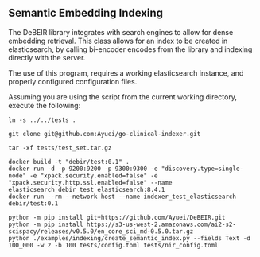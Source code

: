 ## Semantic Embedding Indexing

The DeBEIR library integrates with search engines to allow for dense embedding retrieval.
This class allows for an index to be created in elasticsearch, by calling bi-encoder encodes from the library and
indexing directly with the server.

The use of this program, requires a working elasticsearch instance, and properly configured configuration files.

Assuming you are using the script from the current working directory, execute the following:

```
ln -s ../../tests . 

git clone git@github.com:Ayuei/go-clinical-indexer.git

tar -xf tests/test_set.tar.gz

docker build -t "debir/test:0.1" .
docker run -d -p 9200:9200 -p 9300:9300 -e "discovery.type=single-node" -e "xpack.security.enabled=false" -e "xpack.security.http.ssl.enabled=false" --name elasticsearch_debir_test elasticsearch:8.4.1
docker run --rm --network host --name indexer_test_elasticsearch debir/test:0.1

python -m pip install git+https://github.com/Ayuei/DeBEIR.git
python -m pip install https://s3-us-west-2.amazonaws.com/ai2-s2-scispacy/releases/v0.5.0/en_core_sci_md-0.5.0.tar.gz
python ./examples/indexing/create_semantic_index.py --fields Text -d 100_000 -w 2 -b 100 tests/config.toml tests/nir_config.toml 
```